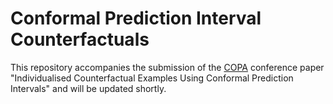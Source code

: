# Conformal Prediction Interval Counterfactuals

This repository accompanies the submission of the [COPA](https://copa-conference.com/) conference paper "Individualised Counterfactual Examples Using Conformal Prediction Intervals" and will be updated shortly. 
